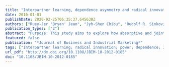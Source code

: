 ```yaml
---
title: "Interpartner learning, dependence asymmetry and radical innovation in customer-supplier relationships"
date: 2016-01-01
publishDate: 2020-02-25T06:35:37.645638Z
authors: ["Ruey-Jer 'Bryan' Jean", "Jyh-Shen Chiou", "Rudolf R. Sinkovics"]
publication_types: ["2"]
abstract: "Purpose: This study aims to explore how absorptive and joint learning can foster radical innovation. Furthermore, dependence asymmetry is investigated as a moderator of the effects of these factors on radical innovation. Radical innovation is an important source of any firm’s success. Yet, there has been a dearth of research in the literature on how different types of inter-partner learning cultivate the process of generating such innovation. Design/methodology/approach: The authors use a sample of 204 Taiwanese electronics suppliers to test the effects of joint learning and absorptive learning on radical innovation. The empirical analysis adopts a structural equations modeling approach. Findings: The authors find that a supplier’s joint learning has a stronger effect on radical innovation than its absorptive learning. However, when accounting for the moderating effect of dependence asymmetry, the analysis shows that absorptive learning does have a significant effect on radical innovation. The effect of joint learning on radical innovation is not moderated by the degree of dependence asymmetry. Practical Implications: This study broadens and deepens the understanding of how radical innovation by suppliers can be generated in customer–supplier relationships, and how this is shaped by the power-dependence structure. Originality/value: Inter-partner learning; radical innovation; power; dependence."
featured: false
publication: "*Journal of Business and Industrial Marketing*"
tags: ["Interpartner learning; radical innovation; power; dependence; Innovation; Learning; Value chain"]
url_pdf: "http://dx.doi.org/10.1108/JBIM-10-2012-0185"
doi: "10.1108/JBIM-10-2012-0185"
---
```


